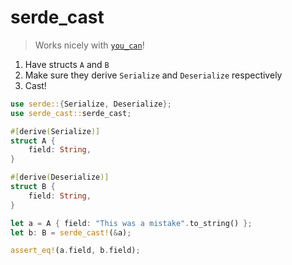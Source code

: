 # serde_cast
> Works nicely with [`you_can`](https://crates.io/crates/you_can)!

1. Have structs `A` and `B`
2. Make sure they derive `Serialize` and `Deserialize` respectively
3. Cast!

```rust
use serde::{Serialize, Deserialize};
use serde_cast::serde_cast;

#[derive(Serialize)]
struct A {
    field: String,
}

#[derive(Deserialize)]
struct B {
    field: String,
}

let a = A { field: "This was a mistake".to_string() };
let b: B = serde_cast!(&a);

assert_eq!(a.field, b.field);
```
